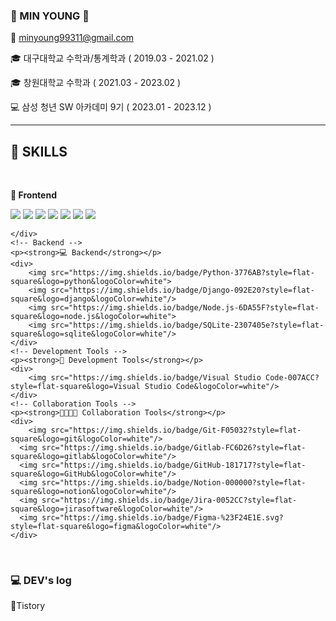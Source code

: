 ### 👋 MIN YOUNG 👋 

📧 minyoung99311@gmail.com

🎓 대구대학교 수학과/통계학과 ( 2019.03 - 2021.02 )

🎓 창원대학교 수학과 ( 2021.03 - 2023.02 )

💻 삼성 청년 SW 아카데미 9기 ( 2023.01 - 2023.12 )

<hr/>

<h2> 🔨 SKILLS </h2>
<br/>
<div style="display:flex; flex-direction:column; align-items:flex-start;">
  <!-- Frontend -->
    <p><strong>🌈 Frontend</strong></p>
    <div>
        <img src="https://img.shields.io/badge/JavaScript-F7DF1E?style=flat-square&logo=javascript&logoColor=black"> 
        <img src="https://img.shields.io/badge/TypeScript-3178C6?style=flat-square&logo=TypeScript&logoColor=white"/>
        <img src="https://img.shields.io/badge/CSS3-1572B6?style=flat-square&logo=css3&logoColor=white"> 
        <img src="https://img.shields.io/badge/React-61DAFB?style=flat-square&logo=React&logoColor=black"/>
        <img src="https://img.shields.io/badge/styled components-DB7093?style=flat-square&logo=styled-components&logoColor=white"/>
        <img src="https://img.shields.io/badge/HTML5-E34F26?style=flat-square&logo=html5&logoColor=white"> 
        <img src="https://img.shields.io/badge/Bootstrap-7952B3?style=flat-square&logo=bootstrap&logoColor=white">
        
    </div>
    <!-- Backend -->
    <p><strong>💻 Backend</strong></p>
    <div>
        <img src="https://img.shields.io/badge/Python-3776AB?style=flat-square&logo=python&logoColor=white"> 
        <img src="https://img.shields.io/badge/Django-092E20?style=flat-square&logo=django&logoColor=white"/>
        <img src="https://img.shields.io/badge/Node.js-6DA55F?style=flat-square&logo=node.js&logoColor=white">
        <img src="https://img.shields.io/badge/SQLite-2307405e?style=flat-square&logo=sqlite&logoColor=white"/>
    </div>
    <!-- Development Tools -->
    <p><strong>🔮 Development Tools</strong></p>
    <div>
        <img src="https://img.shields.io/badge/Visual Studio Code-007ACC?style=flat-square&logo=Visual Studio Code&logoColor=white"/>
    </div>
    <!-- Collaboration Tools -->
    <p><strong>👨‍👩‍👧‍👦 Collaboration Tools</strong></p>
    <div>
        <img src="https://img.shields.io/badge/Git-F05032?style=flat-square&logo=git&logoColor=white"/>
      <img src="https://img.shields.io/badge/Gitlab-FC6D26?style=flat-square&logo=gitlab&logoColor=white"/>
      <img src="https://img.shields.io/badge/GitHub-181717?style=flat-square&logo=GitHub&logoColor=white"/>
      <img src="https://img.shields.io/badge/Notion-000000?style=flat-square&logo=notion&logoColor=white"/>
      <img src="https://img.shields.io/badge/Jira-0052CC?style=flat-square&logo=jirasoftware&logoColor=white"/>
      <img src="https://img.shields.io/badge/Figma-%23F24E1E.svg?style=flat-square&logo=figma&logoColor=white"/>
    </div>
  <br>
</div>

<h3> 💻 DEV's log</h3>
<div style="display:flex; flex-direction:row;">
  <a href="https://alsuddlek.tistory.com/" style="text-decoration: none">🧡Tistory</a>  
  
</div>
<br>

